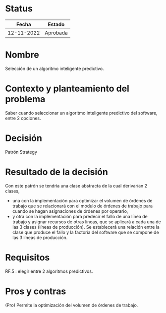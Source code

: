 # Status

| Fecha | Estado |
| --- | --- |
| 12-11-2022 | Aprobada |

# Nombre

Selección de un algoritmo inteligente predictivo.

# Contexto y planteamiento del problema

Saber cuando seleccionar un algoritmo inteligente predictivo del software, entre 2 opciones.

# Decisión

Patrón Strategy

# Resultado de la decisión

Con este patrón se tendría una clase abstracta de la cual derivarían 2 clases,

- una con la implementación para optimizar el volumen de órdenes de trabajo que se relacionará con el módulo de órdenes de trabajo para cuando se hagan asignaciones de órdenes por operario,
- y otra con la implementación para predecir el fallo de una línea de trabajo y asignar recursos de otras líneas, que se aplicará a cada una de las 3 clases (líneas de producción). Se establecerá una relación entre la clase que produce el fallo y la factoría del software que se compone de las 3 líneas de producción.

# Requisitos

RF.5 : elegir entre 2 algoritmos predictivos.

# Pros y contras
 (Pro) Permite la optimización del volumen de órdenes de trabajo.
